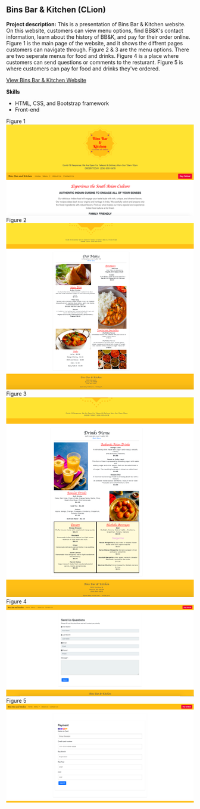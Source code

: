 ## Bins Bar & Kitchen (CLion)

**Project description:** This is a presentation of Bins Bar & Kitchen website. On this website, customers can view menu options, find BB&K's contact information, learn about the history of BB&K, and pay for their order online. Figure 1 is the main page of the website, and it shows the diffrent pages customers can navigate through. Figure 2 & 3 are the menu options. There are two seperate menus for food and drinks. Figure 4 is a place where customers can send questions or comments to the resturant.  Figure 5 is where customers can pay for food and drinks they've ordered. 

<a href="https://aqueous-oasis-65905.herokuapp.com/restaurant/index.html">View Bins Bar & Kitchen Website</a> 
<br/>

**Skills**  
- HTML, CSS, and Bootstrap framework
- Front-end

Figure 1
<br/>
<img src="images/binsbar.png?raw=true"/>
<br/>
Figure 2
<br/>
<img src="images/BB&K food menu.png?raw=true"/>
<br/>
Figure 3
<br/>
<img src="images/BB&K Drinks menu.png?raw=true"/>
<br/>
Figure 4
<br/>
<img src="images/BB&K Contact.png?raw=true"/>
<br/>
Figure 5
<br/>
<img src="images/payonline.png?raw=true"/>
<br/>
